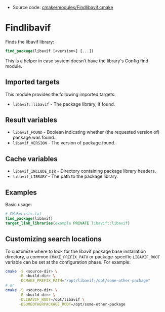 <!-- This is auto-generated file. -->
* Source code: [cmake/modules/Findlibavif.cmake](https://github.com/petk/php-build-system/blob/master/cmake/cmake/modules/Findlibavif.cmake)

# Findlibavif

Finds the libavif library:

```cmake
find_package(libavif [<version>] [...])
```

This is a helper in case system doesn't have the library's Config find module.

## Imported targets

This module provides the following imported targets:

* `libavif::libavif` - The package library, if found.

## Result variables

* `libavif_FOUND` - Boolean indicating whether (the requested version of)
  package was found.
* `libavif_VERSION` - The version of package found.

## Cache variables

* `libavif_INCLUDE_DIR` - Directory containing package library headers.
* `libavif_LIBRARY` - The path to the package library.

## Examples

Basic usage:

```cmake
# CMakeLists.txt
find_package(libavif)
target_link_libraries(example PRIVATE libavif::libavif)
```

## Customizing search locations

To customize where to look for the libavif package base
installation directory, a common `CMAKE_PREFIX_PATH` or
package-specific `LIBAVIF_ROOT` variable can be set at
the configuration phase. For example:

```sh
cmake -S <source-dir> \
      -B <build-dir> \
      -DCMAKE_PREFIX_PATH="/opt/libavif;/opt/some-other-package"
# or
cmake -S <source-dir> \
      -B <build-dir> \
      -DLIBAVIF_ROOT=/opt/libavif \
      -DSOMEOTHERPACKAGE_ROOT=/opt/some-other-package
```
